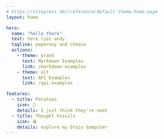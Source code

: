```yaml
---
# https://vitepress.dev/reference/default-theme-home-page
layout: home

hero:
  name: "hello there"
  text: here lies andy
  tagline: peperony and chease
  actions:
    - theme: brand
      text: Markdown Examples
      link: /markdown-examples
    - theme: alt
      text: API Examples
      link: /api-examples

features:
  - title: Potatoes
    icon: 🥔
    details: I just think they're neat
  - title: Thought Fossils
    icon: 🗑️
    details: explore my brain dumpster
---
```


